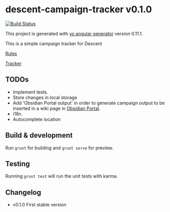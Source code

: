 # descent-campaign-tracker v0.1.0

[![Build Status](https://secure.travis-ci.org/SirRagnar/descentCampaignTrackerApp.png?branch=master)](http://travis-ci.org/SirRagnar/descentCampaignTrackerApp)

This project is generated with [yo angular generator](https://github.com/yeoman/generator-angular)
version 0.11.1.

This is a simple campaign tracker for Descent

[Rules](https://images-cdn.fantasyflightgames.com/ffg_content/descent/descent-sea-of-blood-rules-web.pdf)

[Tracker](http://sirragnar.github.io/descentCampaignTrackerApp)

## TODOs

* Implement tests.
* Store changes in local storage
* Add 'Obsidian Portal output' in order to generate campaign output to be inserted in a wiki page in [Obsidian Portal](https://www.obsidianportal.com/).
* i18n.
* Autocomplete location

## Build & development

Run `grunt` for building and `grunt serve` for preview.

## Testing

Running `grunt test` will run the unit tests with karma.

## Changelog

* v0.1.0 First stable version